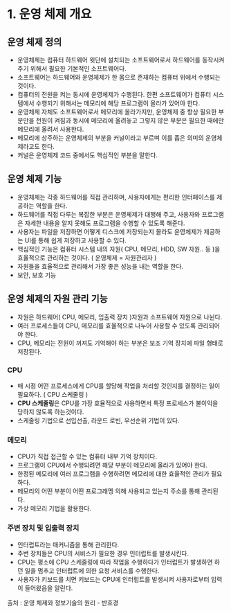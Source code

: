 # 1. 운영 체제 개요


## 운영 체제 정의
- 운영체제는 컴퓨터 하드웨어 윗단에 설치되는 소프트웨어로서 하드웨어를 동작시켜 주기 위해서 필요한 기본적인 소프트웨어다.
- 소프트웨어는 하드웨어와 운영체제가 한 몸으로 존재하는 컴퓨터 위에서 수행되는 것이다.
- 컴퓨터의 전원을 켜는 동시에 운영체제가 수행된다. 한편 소프트웨어가 컴퓨터 시스템에서 수행되기 위해서는 메모리에 해당 프로그램이 올라가 있어야 한다.
- 운영체제 자체도 소프트웨어로서 메모리에 올라가지만, 운영체제 중 항상 필요한 부분만을 전원이 켜짐과 동시에 메모리에 올려놓고 그렇지 않은 부분은 필요한
때에만 메모리에 올려서 사용한다. 
- 메모리에 상주하는 운영체제의 부분을 커널이라고 부르며 이를 좁은 의미의 운영체제라고도 한다.
- 커널은 운영체제 코드 중에서도 핵심적인 부분을 말한다.


## 운영 체제 기능
- 운영체제는 각종 하드웨어를 직접 관리하며, 사용자에게는 편리한 인터페이스를 제공하는 역할을 한다.
- 하드웨어를 직접 다루는 복잡한 부분은 운영체제가 대행해 주고, 사용자와 프로그램은 자세한 내용을 알지 못해도 프로그램을 수행할 수 있도록 해준다.
- 사용자는 파일을 저장하면 어떻게 디스크에 저장되는지 몰라도 운영체제가 제공하는 UI를 통해 쉽게 저장하고 사용할 수 있다.
- 핵심적인 기능은 컴퓨터 시스템 내의 자원( CPU, 메모리, HDD, SW 자원.. 등 )을 효율적으로 관리하는 것이다. ( 운영체제 = 자원관리자 )
- 자원들을 효율적으로 관리해서 가장 좋은 성능을 내는 역할을 한다.
- 보안, 보호 기능


## 운영 체제의 자원 관리 기능
- 자원은 하드웨어( CPU, 메모리, 입출력 장치 )자원과 소프트웨어 자원으로 나뉜다.   
- 여러 프로세스들이 CPU, 메모리를 효율적으로 나누어 사용할 수 있도록 관리되어야 한다.
- CPU, 메모리는 전원이 꺼져도 기억해야 하는 부분은 보조 기억 장치에 파일 형태로 저장된다.


### CPU
- 매 시점 어떤 프로세스에게 CPU를 할당해 작업을 처리할 것인지를 결정하는 일이 필요하다. ( CPU 스케줄링 )
- **CPU 스케줄링**은 CPU를 가장 효율적으로 사용하면서 특정 프로세스가 불이익을 당하지 않도록 하는것이다.
- 스케줄링 기법으로 선입선출, 라운드 로빈, 우선순위 기법이 있다.   


### 메모리
- CPU가 직접 접근할 수 있는 컴퓨터 내부 기억 장치이다.
- 프로그램이 CPU에서 수행되려면 해당 부분이 메모리에 올라가 있어야 한다.
- 한정된 메모리에 여러 프로그램을 수행하려면 메모리에 대한 효율적인 관리가 필요하다.
- 메모리의 어떤 부분이 어떤 프로그래멩 의해 사용되고 있는지 주소를 통해 관리된다.
- 가상 메모리 기법을 활용한다.


### 주변 장치 및 입출력 장치
- 인터럽트라는 매커니즘을 통해 관리한다.
- 주변 장치들은 CPU의 서비스가 필요한 경우 인터럽트를 발생시킨다.
- CPU는 평소에 CPU 스케줄링에 따라 작업을 수행하다가 인터럽트가 발생하면 하던 일을 멈추고 인터럽트에 의한 요청 서비스를 수행한다.
- 사용자가 키보드를 치면 키보드는 CPU에 인터럽트를 발생시켜 사용자로부터 입력이 들어왔음을 알린다.  





출처 : 운영 체제와 정보기술의 원리 - 반효경